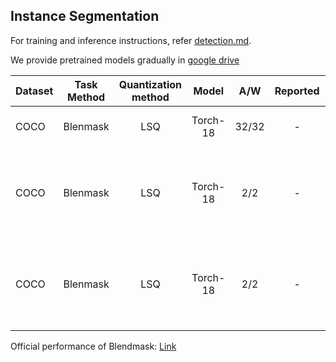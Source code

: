 

## Instance Segmentation

For training and inference instructions, refer [detection.md](./detection.md).  

We provide pretrained models gradually in [google drive](https://drive.google.com/drive/folders/1vwxth9UB8AMbYP7cJxaWE9S0z9fueZ5J?usp=sharing)

Dataset | Task Method | Quantization method | Model | A/W | Reported | BBox AP / Seg AP  | Comment 
--- |:---:|:---:|:---:|:---:|:---:|:---:|:---:
COCO | Blenmask | LSQ | Torch-18 | 32/32 | - | 32.3/29.1 | 1x,550-R-18-Full-BN
COCO | Blenmask | LSQ | Torch-18 | 2/2 | - | 27.5/25.2 | 1x,550-R-18-Full-BN, Quantize-Detector, doube-init
COCO | Blenmask | LSQ | Torch-18 | 2/2 | - | 25.3/23.0 | 1x,550-R-18-Full-BN, Quantize-All, doube-init


Official performance of Blendmask: [Link](https://github.com/blueardour/uofa-AdelaiDet/blob/quantization/configs/BlendMask/README.md)
